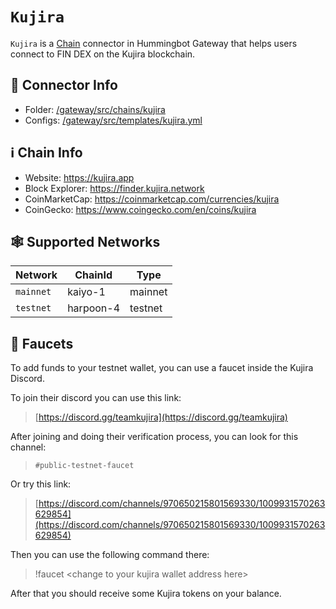 # `Kujira`

`Kujira` is a [Chain](/chains) connector in Hummingbot Gateway that helps users connect to FIN DEX on the Kujira blockchain.

## 📁 Connector Info

* Folder: [/gateway/src/chains/kujira](https://github.com/hummingbot/gateway/tree/development/src/chains/kujira)
* Configs: [/gateway/src/templates/kujira.yml](https://github.com/hummingbot/gateway/blob/development/src/templates/kujira.yml)

## ℹ️ Chain Info

* Website: https://kujira.app
* Block Explorer:  https://finder.kujira.network
* CoinMarketCap: https://coinmarketcap.com/currencies/kujira
* CoinGecko: https://www.coingecko.com/en/coins/kujira

## 🕸️ Supported Networks

| Network | ChainId | Type |  
|---------|---------|------|  
| `mainnet` | kaiyo-1 | mainnet |  
| `testnet` | harpoon-4 | testnet |

## 🚰 Faucets

To add funds to your testnet wallet, you can use a faucet inside the Kujira Discord.

To join their discord you can use this link:

> [https://discord.gg/teamkujira](https://discord.gg/teamkujira)

After joining and doing their verification process, you can look for this channel:

> `#public-testnet-faucet`

Or try this link:

> [https://discord.com/channels/970650215801569330/1009931570263629854](https://discord.com/channels/970650215801569330/1009931570263629854)

Then you can use the following command there:

> !faucet &lt;change to your kujira wallet address here&gt;

After that you should receive some Kujira tokens on your balance.